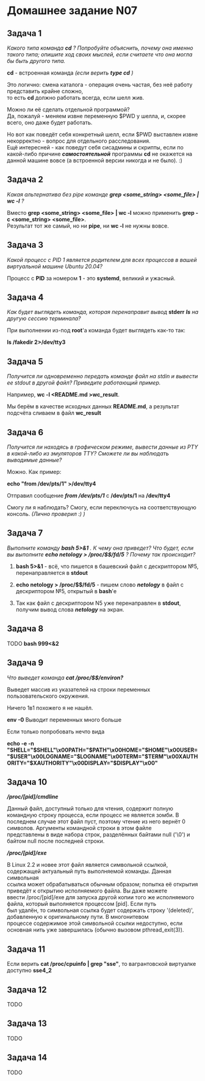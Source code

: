 Домашнее задание N07
====================

Задача 1
--------

*Какого типа команда* ***cd*** *? Попробуйте объяснить, почему она именно такого типа; опишите ход своих мыслей, если считаете что она могла бы быть другого типа.*  
  
**cd** - встроенная команда *(если верить* ***type cd*** *)*
  
Это логично: смена каталога - операция очень частая, без неё работу представить крайне сложно,  
то есть **cd** должно работать всегда, если шелл жив.  
  
Можно ли её сделать отдельной программой?  
Да, пожалуй - меняем извне переменную $PWD у шелла, и, скорее всего, оно даже будет работать.  
  
Но вот как поведёт себя конкретный шелл, если $PWD выставлен извне некорректно - вопрос для отдельного расследования.  
Ещё интересней - как поведут себя сисадмины и скрипты, если по какой-либо причине ***самостоятельной*** программы **cd**
не окажется на данной машине вовсе (а встроенной версии никогда и не было). :)  

Задача 2
--------

*Какая альтернатива без pipe команде* ***grep <some_string> <some_file> | wc -l*** *?*  
  
Вместо **grep <some_string> <some_file> | wc -l** можно применить **grep -c <some_string> <some_file>**.  
Результат тот же самый, но ни **pipe**, ни **wc -l** не нужны вовсе.  

Задача 3
--------

*Какой процесс с PID 1 является родителем для всех процессов в вашей виртуальной машине Ubuntu 20.04?*  
  
Процесс с **PID** за номером **1** - это **systemd**, великий и ужасный.  

Задача 4
--------

*Как будет выглядеть команда, которая перенаправит вывод* **stderr** ***ls*** *на другую сессию терминала?*  
  
При выполнении из-под **root**'а команда будет выглядеть как-то так:  
  
**ls /fakedir 2>/dev/tty3**  

Задача 5
--------

*Получится ли одновременно передать команде файл на stdin и вывести ее stdout в другой файл? Приведите работающий пример.*  
  
Например, **wc -l <README.md >wc_result**.  
  
Мы берём в качестве исходных данных **README.md**, а результат подсчёта сливаем в файл **wc_result**  

Задача 6
--------

*Получится ли находясь в графическом режиме, вывести данные из PTY в какой-либо из эмуляторов TTY? Сможете ли вы наблюдать выводимые данные?*  
  
Можно. Как пример:  
  
**echo "from /dev/pts/1" >/dev/tty4**  
  
Отправил сообщение ***from /dev/pts/1*** с **/dev/pts/1** на **/dev/tty4**  
  
Смогу ли я наблюдать? Смогу, если переключусь на соответствующую консоль. *(Лично проверил :) )*

Задача 7
--------

*Выполните команду* ***bash 5>&1*** *. К чему она приведет? Что будет, если вы выполните* ***echo netology > /proc/$$/fd/5*** *? Почему так происходит?*  
  
1. **bash 5>&1** - всё, что пишется в башевский файл с дескриптором №5, перенаправляется в **stdout**  
  
2. **echo netology > /proc/$$/fd/5** - пишем слово ***netology*** в файл с дескриптором №5, открытый в **bash**'е  
  
3. Так как файл с дескриптором N5 уже перенаправлен в **stdout**, получим вывод слова ***netology*** на экран.  

Задача 8
--------

TODO
**bash 999<&2**

Задача 9
--------

*Что выведет команда* ***cat /proc/$$/environ?***  
  
Выведет массив из указателей на строки переменных пользовательского окружения.  
  
Ничего 1в1 похожего я не нашёл.

**env -0** Выводит переменных много больше

Если только попробовать нечто вида

**echo -e -n "SHELL="$SHELL"\x00PATH="$PATH"\x00HOME="$HOME"\x00USER="$USER"\x00LOGNAME="$LOGNAME"\x00TERM="$TERM"\x00XAUTHORITY="$XAUTHORITY"\x00DISPLAY="$DISPLAY"\x00"**

Задача 10
---------

***/proc/[pid]/cmdline***
  
Данный  файл,  доступный  только  для  чтения,  содержит полную командную строку процесса, если процесс не является зомби. В  
последнем случае этот файл пуст, поэтому чтение из  него  вернёт  0  символов.  Аргументы  командной  строки  в  этом  файле  
представлены в виде набора строк, разделённых байтами null ('\0') и байтом null после последней строки.  
  
***/proc/[pid]/exe***
  
В Linux 2.2 и новее этот файл является символьной ссылкой, содержащей актуальный путь выполняемой команды. Данная символьная  
ссылка может обрабатываться обычным образом; попытка её открытия приведёт к открытию  исполняемого  файла.  Вы  даже  можете  
ввести  /proc/[pid]/exe для запуска другой копии того же  исполняемого файла, который выполняется процессом [pid]. Если путь  
был удалён, то символьная ссылка будет содержать строку  '(deleted)',  добавленную  к  оригинальному  пути.  В  многонитевом  
процессе содержимое этой символьной ссылки недоступно, если основная нить уже завершилась (обычно вызовом pthread_exit(3)).  

Задача 11
---------

Если верить **cat /proc/cpuinfo | grep "sse"**, то вагрантовской виртуалке доступно **sse4_2**

Задача 12
---------

TODO

Задача 13
---------

TODO

Задача 14
---------

TODO
